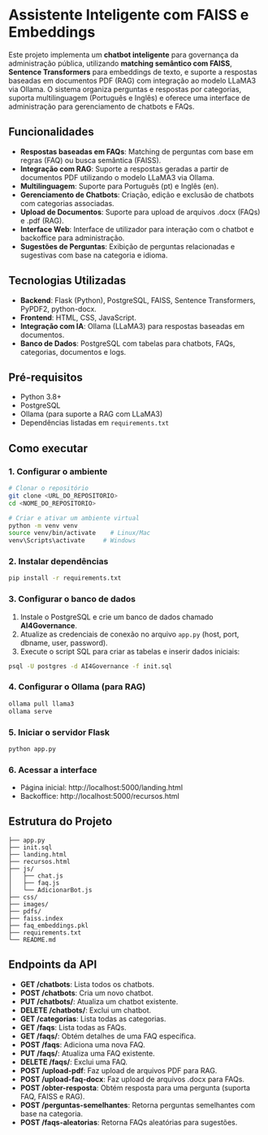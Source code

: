 
# Assistente Inteligente com FAISS e Embeddings

Este projeto implementa um **chatbot inteligente** para governança da administração pública, utilizando **matching semântico com FAISS**, **Sentence Transformers** para embeddings de texto, e suporte a respostas baseadas em documentos PDF (RAG) com integração ao modelo LLaMA3 via Ollama. O sistema organiza perguntas e respostas por categorias, suporta multilinguagem (Português e Inglês) e oferece uma interface de administração para gerenciamento de chatbots e FAQs.

## Funcionalidades

- **Respostas baseadas em FAQs**: Matching de perguntas com base em regras (FAQ) ou busca semântica (FAISS).
- **Integração com RAG**: Suporte a respostas geradas a partir de documentos PDF utilizando o modelo LLaMA3 via Ollama.
- **Multilinguagem**: Suporte para Português (pt) e Inglês (en).
- **Gerenciamento de Chatbots**: Criação, edição e exclusão de chatbots com categorias associadas.
- **Upload de Documentos**: Suporte para upload de arquivos .docx (FAQs) e .pdf (RAG).
- **Interface Web**: Interface de utilizador para interação com o chatbot e backoffice para administração.
- **Sugestões de Perguntas**: Exibição de perguntas relacionadas e sugestivas com base na categoria e idioma.

## Tecnologias Utilizadas

- **Backend**: Flask (Python), PostgreSQL, FAISS, Sentence Transformers, PyPDF2, python-docx.
- **Frontend**: HTML, CSS, JavaScript.
- **Integração com IA**: Ollama (LLaMA3) para respostas baseadas em documentos.
- **Banco de Dados**: PostgreSQL com tabelas para chatbots, FAQs, categorias, documentos e logs.

## Pré-requisitos

- Python 3.8+
- PostgreSQL
- Ollama (para suporte a RAG com LLaMA3)
- Dependências listadas em `requirements.txt`

## Como executar

### 1. Configurar o ambiente

```bash
# Clonar o repositório
git clone <URL_DO_REPOSITORIO>
cd <NOME_DO_REPOSITORIO>

# Criar e ativar um ambiente virtual
python -m venv venv
source venv/bin/activate    # Linux/Mac
venv\Scripts\activate     # Windows
```

### 2. Instalar dependências

```bash
pip install -r requirements.txt
```

### 3. Configurar o banco de dados

1. Instale o PostgreSQL e crie um banco de dados chamado **AI4Governance**.
2. Atualize as credenciais de conexão no arquivo `app.py` (host, port, dbname, user, password).
3. Execute o script SQL para criar as tabelas e inserir dados iniciais:

```bash
psql -U postgres -d AI4Governance -f init.sql
```

### 4. Configurar o Ollama (para RAG)

```bash
ollama pull llama3
ollama serve
```

### 5. Iniciar o servidor Flask

```bash
python app.py
```

### 6. Acessar a interface

- Página inicial: http://localhost:5000/landing.html
- Backoffice: http://localhost:5000/recursos.html

## Estrutura do Projeto

```
├── app.py
├── init.sql
├── landing.html
├── recursos.html
├── js/
│   ├── chat.js
│   ├── faq.js
│   └── AdicionarBot.js
├── css/
├── images/
├── pdfs/
├── faiss.index
├── faq_embeddings.pkl
├── requirements.txt
└── README.md
```

## Endpoints da API

- **GET /chatbots**: Lista todos os chatbots.
- **POST /chatbots**: Cria um novo chatbot.
- **PUT /chatbots/**: Atualiza um chatbot existente.
- **DELETE /chatbots/**: Exclui um chatbot.
- **GET /categorias**: Lista todas as categorias.
- **GET /faqs**: Lista todas as FAQs.
- **GET /faqs/**: Obtém detalhes de uma FAQ específica.
- **POST /faqs**: Adiciona uma nova FAQ.
- **PUT /faqs/**: Atualiza uma FAQ existente.
- **DELETE /faqs/**: Exclui uma FAQ.
- **POST /upload-pdf**: Faz upload de arquivos PDF para RAG.
- **POST /upload-faq-docx**: Faz upload de arquivos .docx para FAQs.
- **POST /obter-resposta**: Obtém resposta para uma pergunta (suporta FAQ, FAISS e RAG).
- **POST /perguntas-semelhantes**: Retorna perguntas semelhantes com base na categoria.
- **POST /faqs-aleatorias**: Retorna FAQs aleatórias para sugestões.